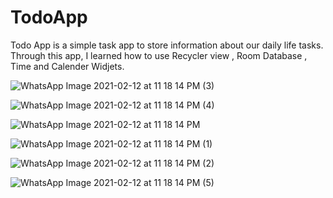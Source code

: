 # TodoApp

Todo App is a simple task app to store information about our daily life tasks.
Through this app, I learned how to use Recycler view , Room Database , Time and Calender Widjets. 



![WhatsApp Image 2021-02-12 at 11 18 14 PM (3)](https://user-images.githubusercontent.com/70480242/107804307-be903100-6d89-11eb-8f9e-b5e97b3614b6.jpeg)

![WhatsApp Image 2021-02-12 at 11 18 14 PM (4)](https://user-images.githubusercontent.com/70480242/107804313-bfc15e00-6d89-11eb-87cb-b864433766a2.jpeg)

![WhatsApp Image 2021-02-12 at 11 18 14 PM](https://user-images.githubusercontent.com/70480242/107804315-bfc15e00-6d89-11eb-92e0-b4630c0645a7.jpeg)

![WhatsApp Image 2021-02-12 at 11 18 14 PM (1)](https://user-images.githubusercontent.com/70480242/107804317-c059f480-6d89-11eb-971e-3ef6cbcc33b8.jpeg)

![WhatsApp Image 2021-02-12 at 11 18 14 PM (2)](https://user-images.githubusercontent.com/70480242/107804318-c0f28b00-6d89-11eb-87ca-faf36c27e752.jpeg)

![WhatsApp Image 2021-02-12 at 11 18 14 PM (5)](https://user-images.githubusercontent.com/70480242/107804326-c2bc4e80-6d89-11eb-8c76-d082105d432d.jpeg)
